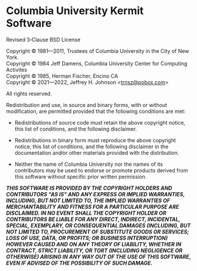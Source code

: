 # Columbia University Kermit Software

Revised 3‑Clause BSD License

Copyright © 1981—2011, Trustees of Columbia University in the City of New York.  
Copyright © 1984 Jeff Damens, Columbia University Center for Computing Activites  
Copyright © 1985, Herman Fischer, Encino CA  
Copyright © 2021—2022, Jeffrey H. Johnson \<trnsz@pobox.com\>

All rights reserved.

Redistribution and use, in source and binary forms, with or without
modification, are permitted provided that the following conditions are met:

- Redistributions of source code must retain the above copyright notice, this
  list of conditions, and the following disclaimer.

- Redistributions in binary form must reproduce the above copyright notice, this
  list of conditions, and the following disclaimer in the documentation and∕or
  other materials provided with the distribution.

- Neither the name of Columbia University nor the names of its contributors may
  be used to endorse or promote products derived from this software without
  specific prior written permission.

**_THIS SOFTWARE IS PROVIDED BY THE COPYRIGHT HOLDERS AND CONTRIBUTORS "AS IS"
AND ANY EXPRESS OR IMPLIED WARRANTIES, INCLUDING, BUT NOT LIMITED TO, THE
IMPLIED WARRANTIES OF MERCHANTABILITY AND FITNESS FOR A PARTICULAR PURPOSE ARE
DISCLAIMED. IN NO EVENT SHALL THE COPYRIGHT HOLDER OR CONTRIBUTORS BE LIABLE FOR
ANY DIRECT, INDIRECT, INCIDENTAL, SPECIAL, EXEMPLARY, OR CONSEQUENTIAL DAMAGES
(INCLUDING, BUT NOT LIMITED TO, PROCUREMENT OF SUBSTITUTE GOODS OR SERVICES;
LOSS OF USE, DATA, OR PROFITS; OR BUSINESS INTERRUPTION) HOWEVER CAUSED AND ON
ANY THEORY OF LIABILITY, WHETHER IN CONTRACT, STRICT LIABILITY, OR TORT
(INCLUDING NEGLIGENCE OR OTHERWISE) ARISING IN ANY WAY OUT OF THE USE OF THIS
SOFTWARE, EVEN IF ADVISED OF THE POSSIBILITY OF SUCH DAMAGE._**
